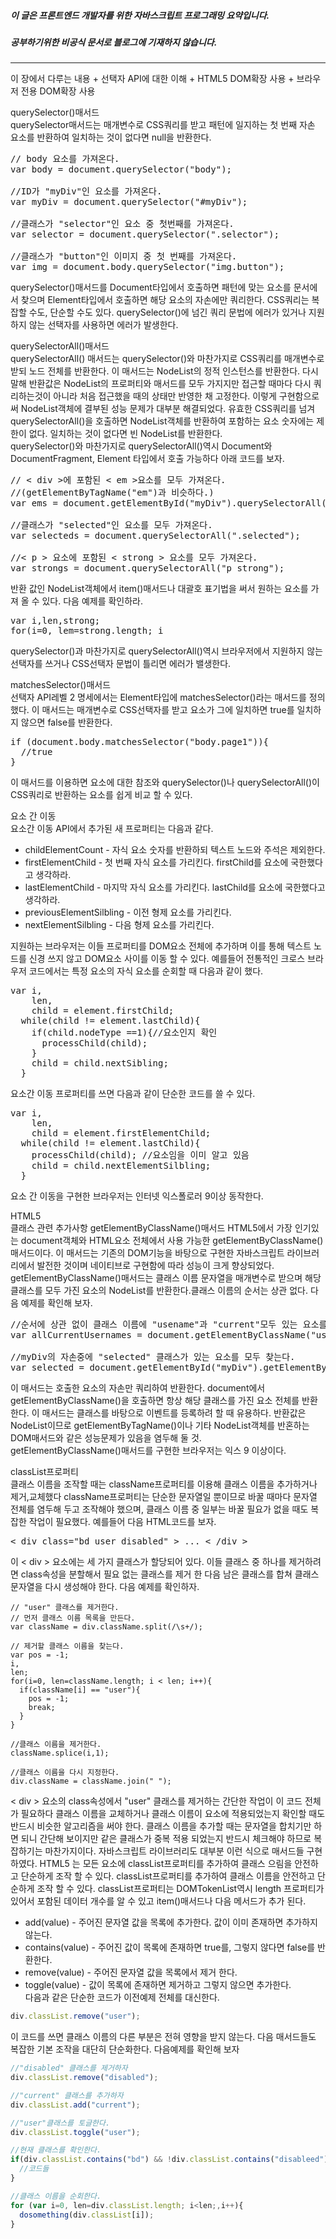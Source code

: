 ##### 이 글은 프론트엔드 개발자를 위한 자바스크립트 프로그래밍 요약입니다.
##### 공부하기위한 비공식 문서로 블로그에 기재하지 않습니다.
<hr>
이 장에서 다루는 내용  
+ 선택자 API에 대한 이해
+ HTML5 DOM확장 사용
+ 브라우저 전용 DOM확장 사용

querySelector()매서드  
querySelector매서드는 매개변수로 CSS쿼리를 받고 패턴에 일지하는 첫 번째 자손 요소를 반환하여 일치하는 것이 없다면 null을 반환한다.  
<pre>
// body 요소를 가져온다.
var body = document.querySelector("body");

//ID가 "myDiv"인 요소를 가져온다.
var myDiv = document.querySelector("#myDiv");

//클래스가 "selector"인 요소 중 첫번째를 가져온다.
var selector = document.querySelector(".selector");

//클래스가 "button"인 이미지 중 첫 번째를 가져온다.
var img = document.body.querySelector("img.button");
</pre>

querySelector()매서드를 Document타입에서 호출하면 패턴에 맞는 요소를 문서에서 찾으며 Element타입에서 호출하면 해당 요소의 자손에만 쿼리한다. CSS쿼리는 복잡할 수도, 단순할 수도 있다. querySelector()에 넘긴 쿼리 문법에 에러가 있거나 지원하지 않는 선택자를 사용하면 에러가 발생한다.  

querySelectorAll()매서드  
querySelectorAll() 매서드는 querySelector()와 마찬가지로 CSS쿼리를 매개변수로 받되 노드 전체를 반환한다. 이 매서드는 NodeList의 정적 인스턴스를 반환한다. 다시말해 반환값은 NodeList의 프로퍼티와 매서드를 모두 가지지만 접근할 때마다 다시 쿼리하는것이 아니라 처음 접근했을 때의 상태만 반영한 채 고정한다. 이렇게 구현함으로써 NodeList객체에 결부된 성능 문제가 대부분 해결되었다. 유효한 CSS쿼리를 넘겨 querySelectorAll()을 호출하면 NodeList객체를 반환하여 포함하는 요소 숫자에는 제한이 없다. 일치하는 것이 없다면 빈 NodeList를 반환한다.  
querySelector()와 마찬가지로 querySelectorAll()역시 Document와 DocumentFragment, Element 타입에서 호출 가능하다 아래 코드를 보자.  
<pre>
// < div >에 포함된 < em >요소를 모두 가져온다.
//(getElementByTagName("em")과 비슷하다.)
var ems = document.getElementById("myDiv").querySelectorAll("em");

//클래스가 "selected"인 요소를 모두 가져온다.
var selecteds = document.querySelectorAll(".selected");

//< p > 요소에 포함된 < strong > 요소를 모두 가져온다.
var strongs = document.querySelectorAll("p strong");
</pre>
반환 값인 NodeList객체에서 item()매서드나 대괄호 표기법을 써서 원하는 요소를 가져 올 수 있다. 다음 예제를 확인하라.  
<pre>
var i,len,strong;
for(i=0, lem=strong.length; i <len; i++){
  strong = strongs[i];
  strong.className = "important";
}
</pre></pre>
querySelector()과 마찬가지로 querySelectorAll()역시 브라우저에서 지원하지 않는 선택자를 쓰거나 CSS선택자 문법이 틀리면 에러가 밸생한다.  

matchesSelector()매서드  
선택자 API레벨 2 명세에서는 Element타입에 matchesSelector()라는 매서드를 정의 했다. 이 매서드는 매개변수로 CSS선택자를 받고 요소가 그에 일치하면 true를 일치하지 않으면 false를 반환한다.  
<pre>
if (document.body.matchesSelector("body.page1")){
  //true
}
</pre>
이 매서드를 이용하면 요소에 대한 참조와 querySelector()나 querySelectorAll()이 CSS쿼리로 반환하는 요소를 쉽게 비교 할 수 있다.

요소 간 이동  
요소간 이동 API에서 추가된 새 프로퍼티는 다음과 같다.  
+ childElementCount - 자식 요소 숫자를 반환하되 텍스트 노드와 주석은 제외한다.
+ firstElementChild - 첫 번째 자식 요소를 가리킨다. firstChild를 요소에 국한했다고 생각하라.
+ lastElementChild - 마지막 자식 요소를 가리킨다. lastChild를 요소에 국한했다고 생각하라.
+ previousElementSilbling - 이전 형제 요소를 가리킨다.
+ nextElementSilbling - 다음 형제 요소를 가리킨다.

지원하는 브라우저는 이들 프로퍼티를 DOM요소 전체에 추가하며 이를 통해 텍스트 노드를 신경 쓰지 않고 DOM요소 사이를 이동 할 수 있다. 예를들어 전통적인 크로스 브라우저 코드에서는 특정 요소의 자식 요소를 순회할 때 다음과 같이 했다.  
<pre>
var i,
    len,
    child = element.firstChild;
  while(child != element.lastChild){
    if(child.nodeType ==1){//요소인지 확인
      processChild(child);
    }
    child = child.nextSibling;
  }
</pre>
요소간 이동 프로퍼티를 쓰면 다음과 같이 단순한 코드를 쓸 수 있다.  
<pre>
var i,
    len,
    child = element.firstElementChild;
  while(child != element.lastChild){
    processChild(child); //요소임을 이미 알고 있음
    child = child.nextElementSilbling;
  }
</pre>
요소 간 이동을 구현한 브라우저는 인터넷 익스폴로러 9이상 동작한다.  

HTML5  
클래스 관련 추가사항
getElementByClassName()매서드
HTML5에서 가장 인기있는 document객체와 HTML요소 전체에서 사용 가능한 getElementByClassName()매서드이다. 이 매서드는 기존의 DOM기능을 바탕으로 구현한 자바스크립트 라이브러리에서 발전한 것이며 네이티브로 구현함에 따라 성능이 크게 향상되었다. getElementByClassName()매서드는 클래스 이름 문자열을 매개변수로 받으며 해당 클래스를 모두 가진 요소의 NodeList를 반환한다.클래스 이름의 순서는 상관 없다. 다음 예제를 확인해 보자.  
<pre>
//순서에 상관 없이 클래스 이름에 "usename"과 "current"모두 있는 요소를 찾는다.
var allCurrentUsernames = document.getElementByClassName("usename current");

//myDiv의 자손중에 "selected" 클래스가 있는 요소를 모두 찾는다.
var selected = document.getElementById("myDiv").getElementByClassName("selected");
</pre>
이 매서드는 호출한 요소의 자손만 쿼리하여 반환한다. document에서 getElementByClassName()을 호출하면 항상 해당 클래스를 가진 요소 전체를 반환한다. 이 매서드는 클래스를 바탕으로 이벤트를 등록하려 할 때 유용하다. 반환값은 NodeList이므로 getElementByTagName()이나 기타 NodeList객체를 반혼하는 DOM매서드와 같은 성능문제가 있음을 염두해 둘 것.  
getElementByClassName()매서드를 구현한 브라우저는 익스 9 이상이다.  

classList프로퍼티  
클래스 이름을 조작할 때는 className프로퍼티를 이용해 클래스 이름을 추가하거나 제거,교체했다 className프로퍼티는 단순한 문자열일 뿐이므로 바꿀 때마다 문자열 전체를 염두해 두고 조작해야 했으며, 클래스 이름 중 일부는 바꿀 필요가 없을 때도 복잡한 작업이 필요했다. 예를들어 다음 HTML코드를 보자.  
<pre>
< div class="bd user disabled" > ... < /div >
</pre>
이 < div > 요소에는 세 가지 클래스가 할당되어 있다. 이들 클래스 중 하나를 제거하려면 class속성을 분할해서 필요 없는 클래스를 제거 한 다음 남은 클래스를 합쳐 클래스 문자열을 다시 생성해야 한다. 다음 예제를 확인하자.  
```
// "user" 클래스를 제거한다.
// 먼저 클래스 이름 목록을 만든다.
var className = div.className.split(/\s+/);

// 제거할 클래스 이름을 찾는다.
var pos = -1;
i,
len;
for(i=0, len=className.length; i < len; i++){
  if(className[i] == "user"){
    pos = -1;
    break;
  }  
}

//클래스 이름을 제거한다.
className.splice(i,1);

//클래스 이름을 다시 지정한다.
div.className = className.join(" ");
```
< div > 요소의 class속성에서 "user" 클래스를 제거하는 간단한 작업이 이 코드 전체가 필요하다 클래스 이름을 교체하거나 클래스 이름이 요소에 적용되었는지 확인할 때도 반드시 비슷한 알고리즘을 써야 한다. 클래스 이름을 추가할 때는 문자열을 합치기만 하면 되니 간단해 보이지만 같은 클래스가 중복 적용 되었는지 반드시 체크해야 하므로 복잡하기는 마찬가지이다. 자바스크립트 라이브러리도 대부분 이런 식으로 매서드들 구현하였다. HTML5 는 모든 요소에 classList프로퍼티를 추가하여 클래스 으림을 안전하고 단순하게 조작 할 수 있다. classList프로퍼티를 추가하여 클래스 이름을 안전하고 단순하게 조작 할 수 있다. classList프로퍼티는 DOMTokenList역시 length 프로퍼티가 있어서 포함된 데이터 개수를 알 수 있고 item()매서드나 다음 메서드가 추가 된다.  
+ add(value) - 주어진 문자열 값을 목록에 추가한다. 값이 이미 존재하면 추가하지 않는다.
+ contains(value) - 주어진 값이 목록에 존재하면 true를, 그렇지 않다면 false를 반환한다.
+ remove(value) - 주어진 문자열 값을 목록에서 제거 한다.
+ toggle(value) - 값이 목록에 존재하면 제거하고 그렇지 않으면 추가한다.  
다음과 같은 단순한 코드가 이전예제 전체를 대신한다.  
```javascript
div.classList.remove("user");
```
이 코드를 쓰면 클래스 이름의 다른 부분은 전혀 영향을 받지 않는다. 다음 매서드들도 복잡한 기본 조작을 대단히 단순화한다. 다음예제를 확인해 보자  
```javascript
//"disabled" 클래스를 제거하자
div.classList.remove("disabled");

//"current" 클래스를 추가하자
div.classList.add("current");

//"user"클래스를 토글한다.
div.classList.toggle("user");

//현재 클래스를 확인한다.
if(div.classList.contains("bd") && !div.classList.contains("disableed")){
  //코드들
}

//클래스 이름을 순회한다.
for (var i=0, len=div.classList.length; i<len;,i++){
  dosomething(div.classList[i]);
}


```
